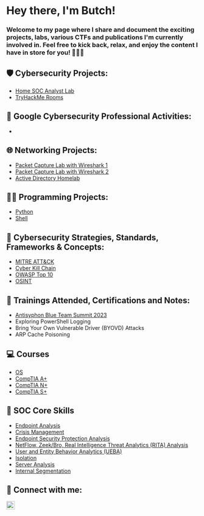 <h1>Hey there, I'm Butch!</h1>

<h3>Welcome to my page where I share and document the exciting projects, labs, various CTFs and publications I'm currently involved in. Feel free to kick back, relax, and enjoy the content I have in store for you! 🚀🚀🚀</h3>

<h2>🛡️ Cybersecurity Projects:</h2>

- [Home SOC Analyst Lab](https://github.com/ButchBytes-sec/ButchBytes-sec/blob/main/Cybersecurity%20Labs/SOC%20Lab%201.md)
- [TryHackMe Rooms](https://github.com/ButchBytes-sec/TryHackMe)

<h2>🔰 Google Cybersecurity Professional Activities:</h2>

- 
 
<h2>🌐 Networking Projects:</h2>
 
- [Packet Capture Lab with Wireshark 1](https://github.com/ButchBytes-sec/ButchBytes-sec/blob/main/Networking/Wireshark/Wireshark%20Security%20Blue%20Team%20Activity%201.md)
- [Packet Capture Lab with Wireshark 2](https://github.com/ButchBytes-sec/ButchBytes-sec/blob/main/Networking/Wireshark/Wireshark%20Security%20Blue%20Team%20Activity%202.md)
- [Active Directory Homelab](_blank)

<h2>👨‍💻 Programming Projects:</h2>

- [Python](_blank)
- [Shell](_blank)

<h2>🧠 Cybersecurity Strategies, Standards, Frameworks & Concepts:</h2>

- [MITRE ATT&CK](_blank)
- [Cyber Kill Chain](_blank)
- [OWASP Top 10](_blank)
- [OSINT](_blank)

<h2>📒 Trainings Attended, Certifications and Notes:</h2>

- [Antisyphon Blue Team Summit 2023](https://github.com/ButchBytes-sec/ButchBytes-sec/blob/main/Trainings/Anti%20Syphon%20Blue%20Team%20Summit%202023.md)
- Exploring PowerShell Logging
- Bring Your Own Vulnerable Driver (BYOVD) Attacks
- ARP Cache Poisoning


<h2>💻 Courses</h2>

- [OS](_blank)
- [CompTIA A+](_blank)
- [CompTIA N+](_blank)
- [CompTIA S+](_blank)



<h2>🎯 SOC Core Skills</h2>

- [Endpoint Analysis](https://www.youtube.com/watch?v=Lhol4rZo_ts)
- [Crisis Management](https://www.youtube.com/watch?v=Lhol4rZo_ts)
- [Endpoint Security Protection Analysis](https://www.youtube.com/watch?v=Lhol4rZo_ts)
- [NetFlow, Zeek/Bro, Real Intelligence Threat Analytics (RITA) Analysis](https://www.youtube.com/watch?v=Lhol4rZo_ts)
- [User and Entity Behavior Analytics (UEBA)](https://www.youtube.com/watch?v=Lhol4rZo_ts)
- [Isolation](https://www.youtube.com/watch?v=Lhol4rZo_ts)
- [Server Analysis](https://www.youtube.com/watch?v=Lhol4rZo_ts)
- [Internal Segmentation](https://www.youtube.com/watch?v=Lhol4rZo_ts)

<h2> 🤳 Connect with me:</h2>


[<img align="left" alt="ButchManansala | LinkedIn" width="22px" src="https://cdn.jsdelivr.net/npm/simple-icons@v3/icons/linkedin.svg" />][linkedin]


[linkedin]:https://www.linkedin.com/in/butchbytes-sec/

<!--
**joshmadakor1/joshmadakor1** is a ✨ _special_ ✨ repository because its `README.md` (this file) appears on your GitHub profile.

Here are some ideas to get you started:

- 🔭 I’m currently working on ...
- 🌱 I’m currently learning ...
- 👯 I’m looking to collaborate on ...
- 🤔 I’m looking for help with ...
- 💬 Ask me about ...
- 📫 How to reach me: ...
- 😄 Pronouns: ...
- ⚡ Fun fact: ...
-->
